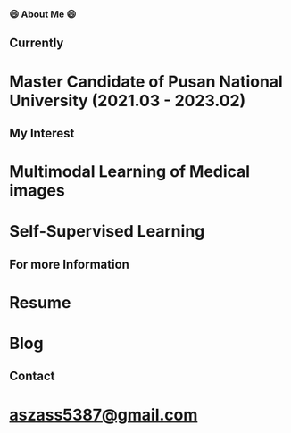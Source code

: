 ### 😄 About Me 😄

## Currently
# Master Candidate of Pusan National University (2021.03 - 2023.02)

## My Interest
# Multimodal Learning of Medical images 
# Self-Supervised Learning

## For more Information
# Resume
# Blog

## Contact
# aszass5387@gmail.com

<!--
**BanDoong/BanDoong** is a ✨ _special_ ✨ repository because its `README.md` (this file) appears on your GitHub profile.

Here are some ideas to get you started:


- 💬 Ask me about ...
- 📫 How to reach me: ...
- 😄 Pronouns: ...
- ⚡ Fun fact: ...
-->
